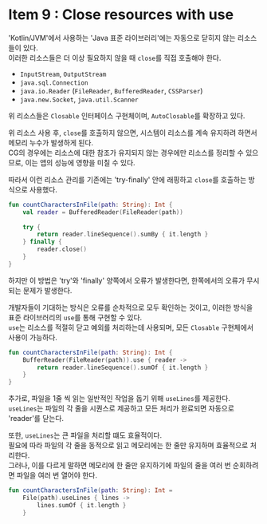 # Item 9 : Close resources with use

'Kotlin/JVM'에서 사용하는 'Java 표준 라이브러리'에는 자동으로 닫히지 않는 리소스들이 있다.  
이러한 리소스들은 더 이상 필요하지 않을 때 `close`를 직접 호출해야 한다.

- `InputStream`, `OutputStream`
- `java.sql.Connection`
- `java.io.Reader` (`FileReader`, `BufferedReader`, `CSSParser`)
- `java.new.Socket`, `java.util.Scanner`

위 리소스들은 `Closable` 인터페이스 구현체이며, `AutoClosable`를 확장하고 있다.

위 리소스 사용 후, `close`를 호출하지 않으면, 시스템이 리소스를 계속 유지하려 하면서 메모리 누수가 발생하게 된다.  
CG의 경우에는 리소스에 대한 참조가 유지되지 않는 경우에만 리소스를 정리할 수 있으므로, 이는 앱의 성능에 영향을 미칠 수 있다.

따라서 이런 리소스 관리를 기존에는 'try-finally' 안에 래핑하고 `close`를 호출하는 방식으로 사용했다.

```kotlin
fun countCharactersInFile(path: String): Int {
    val reader = BufferedReader(FileReader(path))
    
    try {
        return reader.lineSequence().sumBy { it.length }
    } finally {
        reader.close()
    }
}
```

하지만 이 방법은 'try'와 'finally' 양쪽에서 오류가 발생한다면, 한쪽에서의 오류가 무시되는 문제가 발생한다.

개발자들이 기대하는 방식은 오류를 순차적으로 모두 확인하는 것이고, 이러한 방식을 표준 라이브러리의 `use`를 통해 구현할 수 있다.  
`use`는 리소스를 적절히 닫고 예외를 처리하는데 사용되며, 모든 `Closable` 구현체에서 사용이 가능하다.

```kotlin
fun countCharactersInFile(path: String): Int {
    BufferReader(FileReader(path)).use { reader ->
        return reader.lineSequence().sumOf { it.length }
    }
}
```

추가로, 파일을 1줄 씩 읽는 일반적인 작업을 돕기 위해 `useLines`를 제공한다.  
`useLines`는 파일의 각 줄을 시퀀스로 제공하고 모든 처리가 완료되면 자동으로 'reader'를 닫는다.

또한, `useLines`는 큰 파일을 처리할 떄도 효율적이다.   
필요에 따라 파일의 각 줄을 동적으로 읽고 메모리에는 한 줄만 유지하며 효율적으로 처리한다.  
그러나, 이를 다르게 말하면 메모리에 한 줄만 유지하기에 파일의 줄을 여러 번 순회하려면 파일을 여러 번 열어야 한다.

```kotlin
fun countCharactersInFile(path: String): Int =
    File(path).useLines { lines ->
        lines.sumOf { it.length }
    }
```